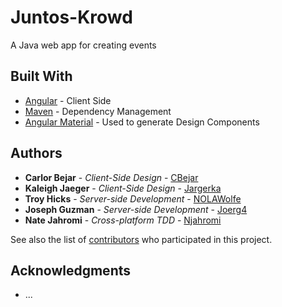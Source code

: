 # Juntos-Krowd
A Java web app for creating events

## Built With

* [Angular](https://angular.io/) - Client Side
* [Maven](https://maven.apache.org/) - Dependency Management
* [Angular Material](https://material.angular.io/) - Used to generate Design Components

## Authors

* **Carlor Bejar** - *Client-Side Design* - [CBejar](https://github.com/cbejar93)
* **Kaleigh Jaeger** - *Client-Side Design* - [Jargerka](https://github.com/jaegerka)
* **Troy Hicks** - *Server-side Development* - [NOLAWolfe](https://github.com/NOLAWolfe)
* **Joseph Guzman** - *Server-side Development* - [Joerg4](https://github.com/joerg4)
* **Nate Jahromi** - *Cross-platform TDD* - [Njahromi](https://github.com/njahromi)

See also the list of [contributors](https://github.com/your/project/contributors) who participated in this project.

## Acknowledgments

* ...
